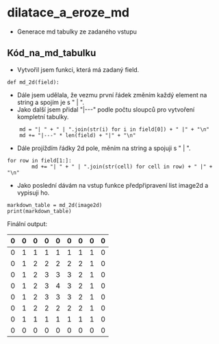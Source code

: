 # dilatace_a_eroze_md

- Generace md tabulky ze zadaného vstupu

## Kód_na_md_tabulku
- Vytvořil jsem funkci, která má zadaný field.
```
def md_2d(field):
```
- Dále jsem udělala, že vezmu první řádek změním každý element na string a spojím je s " | ".
- Jako další jsem přidal "|---" podle počtu sloupců pro vytvoření kompletní tabulky.
```
    md = "| " + " | ".join(str(i) for i in field[0]) + " |" + "\n"
    md += "|---" * len(field) + "|" + "\n"
```
- Dále projíždím řádky 2d pole, měním na string a spojuji s " | ".
```
for row in field[1:]:
        md += "| " + " | ".join(str(cell) for cell in row) + " |" + "\n"
```
- Jako poslední dávám na vstup funkce předpřipravení list image2d a vypisuji ho.
```
markdown_table = md_2d(image2d)
print(markdown_table)
```
Finální output:

| 0 | 0 | 0 | 0 | 0 | 0 | 0 | 0 | 0 |
|---|---|---|---|---|---|---|---|---|
| 0 | 1 | 1 | 1 | 1 | 1 | 1 | 1 | 0 |
| 0 | 1 | 2 | 2 | 2 | 2 | 2 | 1 | 0 |
| 0 | 1 | 2 | 3 | 3 | 3 | 2 | 1 | 0 |
| 0 | 1 | 2 | 3 | 4 | 3 | 2 | 1 | 0 |
| 0 | 1 | 2 | 3 | 3 | 3 | 2 | 1 | 0 |
| 0 | 1 | 2 | 2 | 2 | 2 | 2 | 1 | 0 |
| 0 | 1 | 1 | 1 | 1 | 1 | 1 | 1 | 0 |
| 0 | 0 | 0 | 0 | 0 | 0 | 0 | 0 | 0 |
